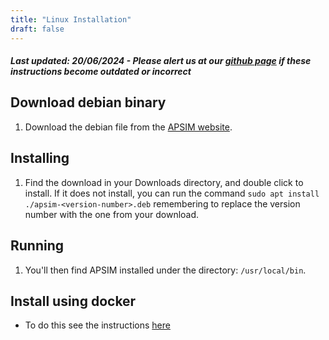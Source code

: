 ```yaml
---
title: "Linux Installation"
draft: false
---
```


##### Last updated: 20/06/2024 - Please alert us at our [github page](https://github.com/APSIMInitiative/ApsimX/issues) if these instructions become outdated or incorrect

## Download debian binary

1. Download the debian file from the <a href="https://www.apsim.info/download-apsim/" target="_blank" >APSIM website</a>.

## Installing

1. Find the download in your Downloads directory, and double click to install. If it does not install, you can run the command `sudo apt install ./apsim-<version-number>.deb` remembering to replace the version number with the one from your download.

## Running

1. You'll then find APSIM installed under the directory: `/usr/local/bin`.

## Install using docker

* To do this see the instructions <a href="../../../usage/commandline/command-line-linux">here</a>
